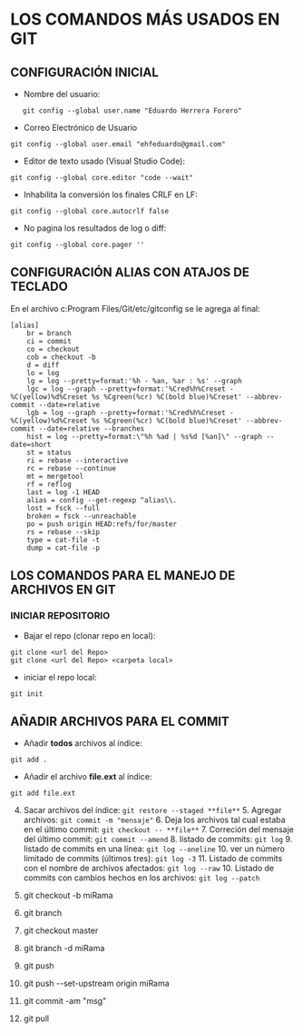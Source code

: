 # LOS COMANDOS MÁS USADOS EN GIT

## CONFIGURACIÓN INICIAL

- Nombre del usuario:

```ssh
   git config --global user.name "Eduardo Herrera Forero"
```

- Correo Electrónico de Usuario

```ssh
git config --global user.email "ehfeduardo@gmail.com"
```

- Editor de texto usado (Visual Studio Code):

```ssh
git config --global core.editor "code --wait"
```

- Inhabilita la conversión los finales CRLF en LF:

```ssh
git config --global core.autocrlf false
```

- No pagina los resultados de log o diff:

```ssh
git config --global core.pager ''
```

## CONFIGURACIÓN ALIAS CON ATAJOS DE TECLADO

En el archivo c:Program Files/Git/etc/gitconfig se le agrega al final:

```ssh
[alias]
    br = branch
    ci = commit
    co = checkout
    cob = checkout -b
    d = diff
    lo = log
    lg = log --pretty=format:'%h - %an, %ar : %s' --graph
    lgc = log --graph --pretty=format:'%Cred%h%Creset -%C(yellow)%d%Creset %s %Cgreen(%cr) %C(bold blue)%Creset' --abbrev-commit --date=relative
    lgb = log --graph --pretty=format:'%Cred%h%Creset -%C(yellow)%d%Creset %s %Cgreen(%cr) %C(bold blue)%Creset' --abbrev-commit --date=relative --branches
    hist = log --pretty=format:\"%h %ad | %s%d [%an]\" --graph --date=short
    st = status
    ri = rebase --interactive
    rc = rebase --continue
    mt = mergetool
    rf = reflog
    last = log -1 HEAD
    alias = config --get-regexp ^alias\\.
    lost = fsck --full
    broken = fsck --unreachable
    po = push origin HEAD:refs/for/master
    rs = rebase --skip
    type = cat-file -t
    dump = cat-file -p
```

## LOS COMANDOS PARA EL MANEJO DE ARCHIVOS EN GIT

### INICIAR REPOSITORIO

- Bajar el repo (clonar repo en local):

```ssh
git clone <url del Repo>
git clone <url del Repo> <carpeta local>
```

- iniciar el repo local:

```ssh
git init
```

## AÑADIR ARCHIVOS PARA EL COMMIT

- Añadir **todos** archivos al índice:

```ssh
git add .
```

- Añadir el archivo **file.ext** al índice:

```ssh
git add file.ext
```

4. Sacar archivos del índice: `git restore --staged **file**` 5. Agregar archivos: `git commit -m "mensaje"` 6. Deja los archivos tal cual estaba en el último commit: `git checkout -- **file**` 7. Correción del mensaje del último commit: `git commit --amend` 8. listado de commits: `git log` 9. listado de commits en una línea: `git log --oneline` 10. ver un número limitado de commits (últimos tres): `git log -3` 11. Listado de commits con el nombre de archivos afectados: `git log --raw` 10. Listado de commits con cambios hechos en los archivos: `git log --patch`

5. git checkout -b miRama
6. git branch
7. git checkout master
8. git branch -d miRama
9. git push
10. git push --set-upstream origin miRama
11. git commit -am "msg"
12. git pull

```ssh

```
